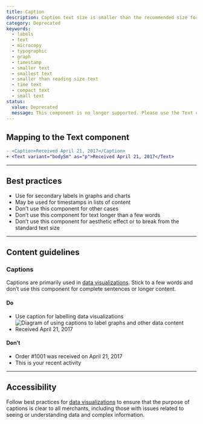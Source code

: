 ```yaml
---
title: Caption
description: Caption text size is smaller than the recommended size for general reading. On web, it should be used only in a graph or as a timestamp for a list item. On Android and iOS, it can also be used as help text or as other kinds of secondary text for list items.
category: Deprecated
keywords:
  - labels
  - text
  - microcopy
  - typographic
  - graph
  - timestamp
  - smaller text
  - smallest text
  - smaller than reading size text
  - time text
  - compact text
  - small text
status:
  value: Deprecated
  message: This component is no longer supported. Please use the Text component instead.
---
```


## Mapping to the Text component

```diff
- <Caption>Received April 21, 2017</Caption>
+ <Text variant="bodySm" as="p">Received April 21, 2017</Text>
```

---

## Best practices

- Use for secondary labels in graphs and charts
- May be used for timestamps in lists of content
- Don’t use this component for other cases
- Don’t use this component for text longer than a few words
- Don’t use this component for aesthetic effect or to break from the standard text size

---

## Content guidelines

### Captions

Captions are primarily used in [data visualizations](https://polaris.shopify.com/design/data-visualizations). Stick to a few words and don’t use this component for complete sentences or longer content.

<!-- dodont -->

#### Do

- Use caption for labelling data visualizations
  ![Diagram of using captions to label graphs and other data content](/images/components/deprecated/caption/do-use-caption-for-labeling-data-visualizations@2x.png)
- Received April 21, 2017

#### Don’t

- Order #1001 was received on April 21, 2017
- This is your recent activity

<!-- end -->

---

## Accessibility

Follow best practices for [data visualizations](https://polaris.shopify.com/design/data-visualizations) to ensure that the purpose of captions is clear to all merchants, including those with issues related to seeing or understanding data and complex information.
